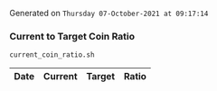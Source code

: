 Generated on `Thursday 07-October-2021 at 09:17:14`

### Current to Target Coin Ratio
`current_coin_ratio.sh`

Date|Current|Target|Ratio
---|---|---|---

